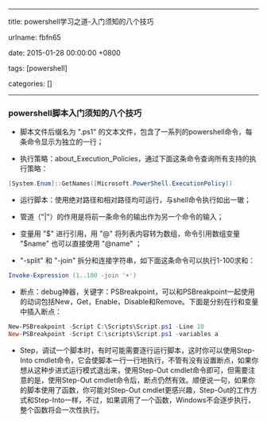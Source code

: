 
---

title: powershell学习之道-入门须知的八个技巧

urlname: fbfn65

date: 2015-01-28 00:00:00 +0800

tags: [powershell]

categories: []

---

<a name="k8u7pv"></a>
### powershell脚本入门须知的八个技巧

- 脚本文件后缀名为 ".ps1" 的文本文件，包含了一系列的powershell命令，每条命令显示为独立的一行；

- 执行策略：about_Execution_Policies，通过下面这条命令查询所有支持的执行策略：


```powershell
[System.Enum]::GetNames([Microsoft.PowerShell.ExecutionPolicy])
```

- 运行脚本：使用绝对路径和相对路径均可运行，与shell命令执行如出一辙；

- 管道（"|"）的作用是将前一条命令的输出作为另一个命令的输入；

- 变量用 "$" 进行引用，用 "@" 将列表内容转为数组，命令引用数组变量 "$name" 也可以直接使用 "@name" ；

- "-split" 和 "-join" 拆分和连接字符串，如下面这条命令可以执行1-100求和：


```powershell
Invoke-Expression (1..100 -join '+')
```

- 断点：debug神器，关键字：PSBreakpoint，可以和PSBreakpoint一起使用的动词包括New，Get，Enable，Disable和Remove。下面是分别在行和变量中插入断点：


```powershell
New-PSBreakpoint -Script C:\Scripts\Script.ps1 -Line 10
New-PSBreakpoint -Script C:\scripts\Script.ps1 -variables a
```

- Step，调试一个脚本时，有时可能需要逐行运行脚本，这时你可以使用Step-Into cmdlet命令，它会使脚本一行一行地执行，不管有没有设置断点，如果你想从这种步进式运行模式退出来，使用Step-Out cmdlet命令即可，但需要注意的是，使用Step-Out cmdlet命令后，断点仍然有效。顺便说一句，如果你的脚本使用了函数，你可能对Step-Out cmdlet更感兴趣，Step-Out的工作方式和Step-Into一样，不过，如果调用了一个函数，Windows不会逐步执行，整个函数将会一次性执行。



